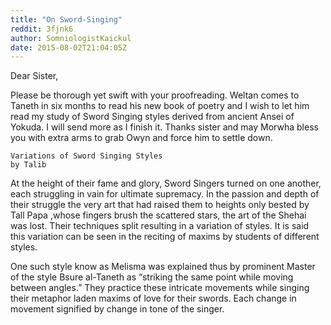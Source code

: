 ```yaml
---
title: "On Sword-Singing"
reddit: 3fjnk6
author: SomniologistKaickul
date: 2015-08-02T21:04:05Z
---
```


Dear Sister, 

Please be thorough yet swift with your proofreading. Weltan comes to Taneth in six months to read his new book of poetry and I wish to let him read my study of Sword Singing styles derived from ancient Ansei of Yokuda. I will send more as I finish it. Thanks sister and may Morwha bless you with extra arms to grab Owyn and force him to settle down.

               
    Variations of Sword Singing Styles
    by Talib

At the height of their fame and glory, Sword Singers turned on one another, each struggling in vain for ultimate supremacy. In the passion and depth of their struggle the very art that had raised them to heights only bested by Tall Papa ,whose fingers brush the scattered stars, the art of the Shehai was lost. Their techniques split resulting in a variation of styles. It is said this variation can be seen in the reciting of maxims by students of different styles. 

One such style know as Melisma was explained thus by prominent Master of the style Bsure al-Taneth as “striking the same point while moving between angles.” They practice these intricate movements while singing their metaphor laden maxims of love for their swords. Each change in movement signified by change in tone of the singer.
